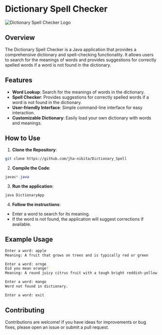 # Dictionary Spell Checker

![Dictionary Spell Checker Logo](https://img.freepik.com/premium-vector/file-searching-concept-illustration_86047-683.jpg?w=740)

## Overview

The Dictionary Spell Checker is a Java application that provides a comprehensive dictionary and spell-checking functionality. It allows users to search for the meanings of words and provides suggestions for correctly spelled words if a word is not found in the dictionary.

## Features

- **Word Lookup**: Search for the meanings of words in the dictionary.
- **Spell Checker**: Provides suggestions for correctly spelled words if a word is not found in the dictionary.
- **User-friendly Interface**: Simple command-line interface for easy interaction.
- **Customizable Dictionary**: Easily load your own dictionary with words and meanings.

## How to Use

1. **Clone the Repository**:

```sh
git clone https://github.com/jha-nikita/Dictionary_Spell
   ```

2. **Compile the Code**:
```java
javac*.java
```
3. **Run the application**:
```java
java DictionaryApp
```

4. **Follow the instructions**:
* Enter a word to search for its meaning.
* If the word is not found, the application will suggest corrections if available.

## Example Usage
```sh
Enter a word: apple
Meaning: A fruit that grows on trees and is typically red or green

Enter a word: ornge
Did you mean orange?
Meaning: A round juicy citrus fruit with a tough bright reddish-yellow rind

Enter a word: mango
Word not found in dictionary.

Enter a word: exit
```

## Contributing

Contributions are welcome! If you have ideas for improvements or bug fixes, please open an issue or submit a pull request.
